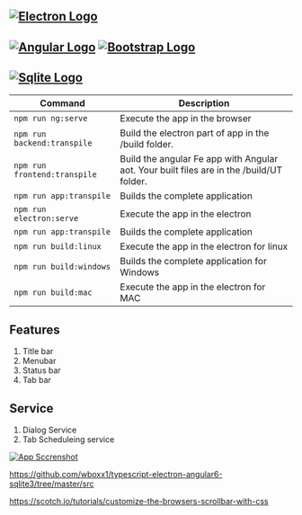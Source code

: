 [![Electron Logo](https://www.vectorlogo.zone/logos/electronjs/electronjs-ar21.svg)](https://electronjs.org/)
---------------------------------------
[![Angular Logo](https://www.vectorlogo.zone/logos/angular/angular-ar21.svg)](https://angular.io/) 
[![Bootstrap Logo](https://www.vectorlogo.zone/logos/getbootstrap/getbootstrap-ar21.svg)](https://getbootstrap.com/)
---------------------------------------
[![Sqlite Logo](https://www.vectorlogo.zone/logos/sqlite/sqlite-ar21.svg)](https://www.sqlite.org/)
---------------------------------------

|Command|Description|
|--|--|
|`npm run ng:serve`| Execute the app in the browser |
|`npm run backend:transpile`| Build the electron part of app in the /build folder. |
|`npm run frontend:transpile`| Build the angular Fe app with Angular aot. Your built files are in the /build/UT folder. |
|`npm run app:transpile`| Builds the complete application |
|`npm run electron:serve`| Execute the app in the electron  |
|`npm run app:transpile`| Builds the complete application |
|`npm run build:linux`| Execute the app in the electron for linux |
|`npm run build:windows`| Builds the complete application for Windows |
|`npm run build:mac`| Execute the app in the electron for MAC  |


## Features
1.  Title bar 
2.  Menubar
3.  Status bar 
4.  Tab bar

## Service 
1. Dialog Service
2. Tab Scheduleing service

[![App Sccrenshot](https://github.com/ParoRahul/electron-ng-template/../../../../frontend/assets/applook.png)](https://github.com/ParoRahul/electron-ng-template/)

https://github.com/wboxx1/typescript-electron-angular6-sqlite3/tree/master/src


https://scotch.io/tutorials/customize-the-browsers-scrollbar-with-css